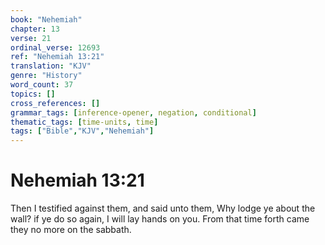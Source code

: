 ```yaml
---
book: "Nehemiah"
chapter: 13
verse: 21
ordinal_verse: 12693
ref: "Nehemiah 13:21"
translation: "KJV"
genre: "History"
word_count: 37
topics: []
cross_references: []
grammar_tags: [inference-opener, negation, conditional]
thematic_tags: [time-units, time]
tags: ["Bible","KJV","Nehemiah"]
---
```


# Nehemiah 13:21

Then I testified against them, and said unto them, Why lodge ye about the wall? if ye do so again, I will lay hands on you. From that time forth came they no more on the sabbath.
